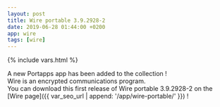 ```yaml
---
layout: post
title: Wire portable 3.9.2928-2
date: 2019-06-28 01:44:00 +0200
app: wire
tags: [wire]
---
```

{% include vars.html %}

A new Portapps app has been added to the collection !<br />
Wire is an encrypted communications program.<br />
You can download this first release of Wire portable 3.9.2928-2 on the [Wire page]({{ var_seo_url | append: '/app/wire-portable/' }}) !